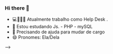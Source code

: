 ### Hi there 👋

- 💻🙆🏻‍♀️ Atualmente trabalho como Help Desk .
- 🌱 Estou estudando Js. - PHP - mySQL
- 🤔 Precisando de ajuda para mudar de cargo
- 😄 Pronomes: Ela/Dela

-->


